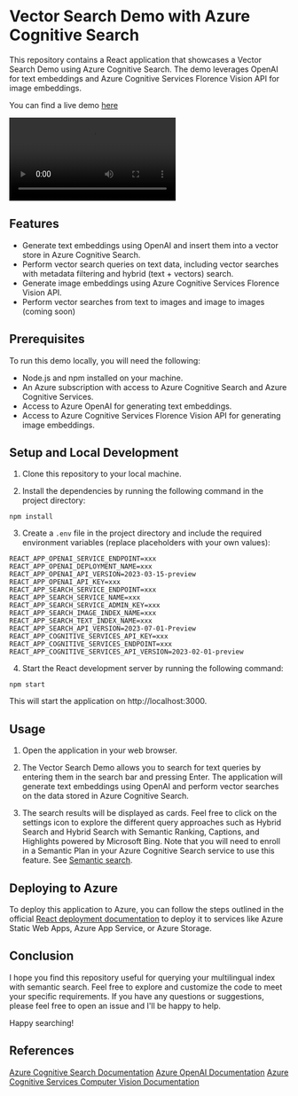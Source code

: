 # Vector Search Demo with Azure Cognitive Search

This repository contains a React application that showcases a Vector Search Demo using Azure Cognitive Search. The demo leverages OpenAI for text embeddings and Azure Cognitive Services Florence Vision API for image embeddings. 

You can find a live demo [here](https://gentle-desert-086f73910.3.azurestaticapps.net/#/)

![Vector Search Video](https://github.com/farzad528/azure-search-vector-search-demo/blob/main/public/VectorSearchDemo.mp4?raw=true)

## Features

- Generate text embeddings using OpenAI and insert them into a vector store in Azure Cognitive Search.
- Perform vector search queries on text data, including vector searches with metadata filtering and hybrid (text + vectors) search.
- Generate image embeddings using Azure Cognitive Services Florence Vision API.
- Perform vector searches from text to images and image to images (coming soon)

## Prerequisites

To run this demo locally, you will need the following:

- Node.js and npm installed on your machine.
- An Azure subscription with access to Azure Cognitive Search and Azure Cognitive Services.
- Access to Azure OpenAI for generating text embeddings.
- Access to Azure Cognitive Services Florence Vision API for generating image embeddings.

## Setup and Local Development

1. Clone this repository to your local machine.

2. Install the dependencies by running the following command in the project directory:
```
npm install
```

3. Create a `.env` file in the project directory and include the required environment variables (replace placeholders with your own values):

```plaintext
REACT_APP_OPENAI_SERVICE_ENDPOINT=xxx
REACT_APP_OPENAI_DEPLOYMENT_NAME=xxx
REACT_APP_OPENAI_API_VERSION=2023-03-15-preview
REACT_APP_OPENAI_API_KEY=xxx
REACT_APP_SEARCH_SERVICE_ENDPOINT=xxx
REACT_APP_SEARCH_SERVICE_NAME=xxx
REACT_APP_SEARCH_SERVICE_ADMIN_KEY=xxx
REACT_APP_SEARCH_IMAGE_INDEX_NAME=xxx
REACT_APP_SEARCH_TEXT_INDEX_NAME=xxx
REACT_APP_SEARCH_API_VERSION=2023-07-01-Preview
REACT_APP_COGNITIVE_SERVICES_API_KEY=xxx
REACT_APP_COGNITIVE_SERVICES_ENDPOINT=xxx
REACT_APP_COGNITIVE_SERVICES_API_VERSION=2023-02-01-preview
```

4. Start the React development server by running the following command:
```
npm start
```
This will start the application on http://localhost:3000.

## Usage
1. Open the application in your web browser.

2. The Vector Search Demo allows you to search for text queries by entering them in the search bar and pressing Enter. The application will generate text embeddings using OpenAI and perform vector searches on the data stored in Azure Cognitive Search.

3. The search results will be displayed as cards. Feel free to click on the settings icon to explore the different query approaches such as Hybrid Search and Hybrid Search with Semantic Ranking, Captions, and Highlights powered by Microsoft Bing. Note that you will need to enroll in a Semantic Plan in your Azure Cognitive Search service to use this feature. See [Semantic search](https://learn.microsoft.com/azure/search/semantic-search-overview).

## Deploying to Azure
To deploy this application to Azure, you can follow the steps outlined in the official [React deployment documentation](https://create-react-app.dev/docs/deployment/) to deploy it to services like Azure Static Web Apps, Azure App Service, or Azure Storage.

## Conclusion
I hope you find this repository useful for querying your multilingual index with semantic search. Feel free to explore and customize the code to meet your specific requirements.
If you have any questions or suggestions, please feel free to open an issue and I'll be happy to help.

Happy searching!

## References
[Azure Cognitive Search Documentation](https://learn.microsoft.com/azure/search/)
[Azure OpenAI Documentation](https://learn.microsoft.com/azure/cognitive-services/openai/)
[Azure Cognitive Services Computer Vision Documentation](https://learn.microsoft.com/azure/cognitive-services/computer-vision/)

